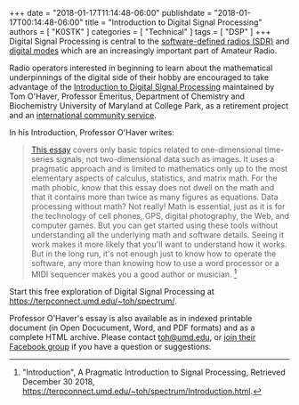 +++
date = "2018-01-17T11:14:48-06:00"
publishdate = "2018-01-17T00:14:48-06:00"
title = "Introduction to Digital Signal Processing"
authors = [ "K0STK" ]
categories = [ "Technical" ]
tags = [ "DSP" ]
+++
Digital Signal Processing is central to the
[software-defined radios \(SDR\)](https://en.wikipedia.org/wiki/Software-defined_radio)
and [digital modes](http://www.hfradio.org.uk/html/digital_modes.html)
which are an increasingly important part of Amateur Radio.

Radio operators interested in beginning to learn about the mathematical
underpinnings of the digital side of their hobby are encouraged to take
advantage of the
[Introduction to Digital Signal Processing](https://terpconnect.umd.edu/~toh/spectrum/)
maintained by Tom O'Haver, Professor Emeritus, Department of Chemistry
and Biochemistry University of Maryland at College Park, as a retirement
project and an
[international community service](https://terpconnect.umd.edu/~toh/spectrum/Countries.html).
<!--more-->

In his Introduction, Professor O'Haver writes:

>[This essay](https://terpconnect.umd.edu/~toh/spectrum/)
>covers only basic topics related to one-dimensional time-series
>signals, not two-dimensional data such as images. It uses a pragmatic
>approach and is limited to mathematics only up to the most elementary aspects
>of calculus, statistics, and matrix math. For the math phobic, know that this
>essay does not dwell on the math and that it contains more than twice as many
>figures as equations. Data processing without math? Not really! Math is
>essential, just as it is for the technology of cell phones, GPS, digital
>photography, the Web, and computer games. But you can get started using these
>tools without understanding all the underlying math and software details.
>Seeing it work makes it more likely that you'll want to understand how it
>works. But in the long run, it's not enough just to know how to operate the
>software, any more than knowing how to use a word processor or a MIDI
>sequencer makes you a good author or musician. [^1]

Start this free exploration of Digital Signal Processing at https://terpconnect.umd.edu/~toh/spectrum/.

Professor O'Haver's essay is also available as in indexed printable
document (in Open Docucument, Word, and PDF formats) and as a complete
HTML archive. Please contact [toh@umd.edu](mailto:toh@umd,edu), or
[join their Facebook group](https://www.facebook.com/groups/237474013116361/)
if you have a question or suggestions.

[^1]: "Introduction", A Pragmatic Introduction to Signal Processing, Retrieved December 30 2018, https://terpconnect.umd.edu/~toh/spectrum/Introduction.html.
